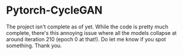 # Pytorch-CycleGAN

The project isn't complete as of yet. While the code is pretty much complete, there's this annoying issue where all the models 
collapse at around iteration 210 (epoch 0 at that!). Do let me know if you spot something. Thank you.
